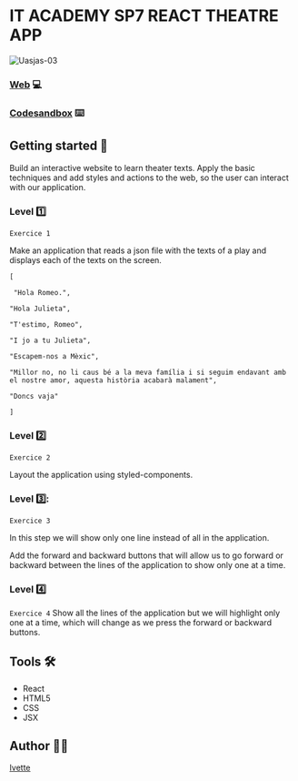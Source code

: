 # IT ACADEMY SP7 REACT THEATRE APP

![Uasjas-03](https://user-images.githubusercontent.com/48102806/111806252-16aedb80-88d2-11eb-8725-6ae39ba6792d.png)


### [Web]() 💻
### [Codesandbox]() ⌨️


## Getting started 🚀
Build an interactive website to learn theater texts. Apply the basic techniques and add styles and  actions to the web, so the user can interact with our application.

### Level :one:
```Exercice 1```

Make an application that reads a json file with the texts of a play and displays each of the texts on the screen.
```
[

 "Hola Romeo.", 

"Hola Julieta", 

"T'estimo, Romeo", 

"I jo a tu Julieta", 

"Escapem-nos a Mèxic", 

"Millor no, no li caus bé a la meva família i si seguim endavant amb el nostre amor, aquesta història acabarà malament", 

"Doncs vaja" 

]
```
### Level :two:
```Exercice 2```

Layout the application using styled-components.

### Level 3️⃣:
```Exercice 3```

In this step we will show only one line instead of all in the application.

Add the forward and backward buttons that will allow us to go forward or backward between the lines of the application to show only one at a time.

### Level :four:
```Exercice 4```
Show all the lines of the application but we will highlight only one at a time, which will change as we press the forward or backward buttons.

## Tools 🛠️
* React
* HTML5
* CSS
* JSX


## Author :raising_hand_woman:
[Ivette](https://github.com/xxivetteexx)
